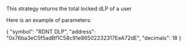 This strategy returns the total locked dLP of a user

Here is an example of parameters:

{
    "symbol": "RDNT DLP",
    "address": "0x76ba3eC5f5adBf1C58c91e86502232317EeA72dE",
    "decimals": 18
}

